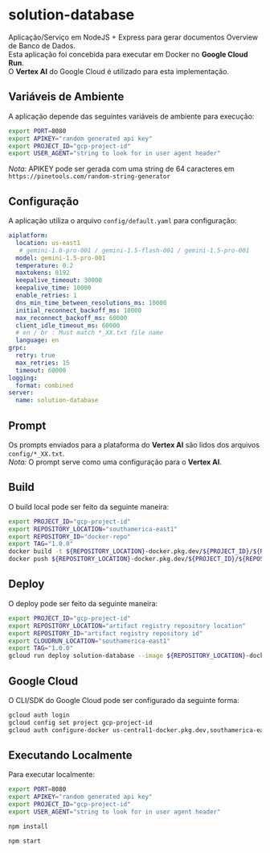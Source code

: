 # solution-database

Aplicação/Serviço em NodeJS + Express para gerar documentos Overview de Banco de Dados.  
Esta aplicação foi concebida para executar em Docker no **Google Cloud Run**.  
O **Vertex AI** do Google Cloud é utilizado para esta implementação.

## Variáveis de Ambiente

A aplicação depende das seguintes variáveis de ambiente para execução:

```bash
export PORT=8080
export APIKEY="random generated api key"
export PROJECT_ID="gcp-project-id"
export USER_AGENT="string to look for in user agent header"
```

*Nota:* APIKEY pode ser gerada com uma string de 64 caracteres em `https://pinetools.com/random-string-generator`

## Configuração

A aplicação utiliza o arquivo `config/default.yaml` para configuração:

```yaml
aiplatform:
  location: us-east1
   # gemini-1.0-pro-001 / gemini-1.5-flash-001 / gemini-1.5-pro-001
  model: gemini-1.5-pro-001
  temperature: 0.2
  maxtokens: 8192
  keepalive_timeout: 30000
  keepalive_time: 10000
  enable_retries: 1
  dns_min_time_between_resolutions_ms: 10000
  initial_reconnect_backoff_ms: 10000
  max_reconnect_backoff_ms: 60000
  client_idle_timeout_ms: 60000
  # en / br : Must match *_XX.txt file name
  language: en
grpc:
  retry: true
  max_retries: 15
  timeout: 60000
logging:
  format: combined
server:
  name: solution-database
```

## Prompt

Os prompts enviados para a plataforma do **Vertex AI** são lidos dos arquivos `config/*_XX.txt`.  
*Nota:* O prompt serve como uma configuração para o **Vertex AI**.

## Build

O build local pode ser feito da seguinte maneira:

```bash
export PROJECT_ID="gcp-project-id"
export REPOSITORY_LOCATION="southamerica-east1"
export REPOSITORY_ID="docker-repo"
export TAG="1.0.0"
docker build -t ${REPOSITORY_LOCATION}-docker.pkg.dev/${PROJECT_ID}/${REPOSITORY_ID}/solution-database/solution-database:${TAG} .
docker push ${REPOSITORY_LOCATION}-docker.pkg.dev/${PROJECT_ID}/${REPOSITORY_ID}/solution-database/solution-database:${TAG}
```

## Deploy

O deploy pode ser feito da seguinte maneira:

```bash
export PROJECT_ID="gcp-project-id"
export REPOSITORY_LOCATION="artifact registry repository location"
export REPOSITORY_ID="artifact registry repository id"
export CLOUDRUN_LOCATION="southamerica-east1"
export TAG="1.0.0"
gcloud run deploy solution-database --image ${REPOSITORY_LOCATION}-docker.pkg.dev/${PROJECT_ID}/${REPOSITORY_ID}/solution-database/solution-database:${TAG} --region ${CLOUDRUN_LOCATION} --project ${PROJECT_ID} --allow-unauthenticated

```

## Google Cloud

O CLI/SDK do Google Cloud pode ser configurado da seguinte forma:

```bash
gcloud auth login
gcloud config set project gcp-project-id
gcloud auth configure-docker us-central1-docker.pkg.dev,southamerica-east1-docker.pkg.dev
```

## Executando Localmente

Para executar localmente:

```bash
export PORT=8080
export APIKEY="random generated api key"
export PROJECT_ID="gcp-project-id"
export USER_AGENT="string to look for in user agent header"

npm install

npm start
```